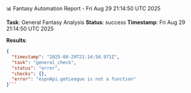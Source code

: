📊 Fantasy Automation Report - Fri Aug 29 21:14:50 UTC 2025

**Task**: General Fantasy Analysis
**Status**: success
**Timestamp**: Fri Aug 29 21:14:50 UTC 2025

**Results**:
```json
{
  "timestamp": "2025-08-29T21:14:50.971Z",
  "task": "general_check",
  "status": "error",
  "checks": {},
  "error": "espnApi.getLeague is not a function"
}```
